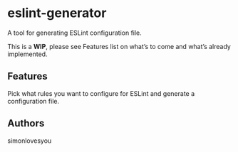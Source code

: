 # eslint-generator
 
A tool for generating ESLint configuration file. 

This is a **WIP**, please see Features list on what’s to come and what’s already implemented.

## Features

Pick what rules you want to configure for ESLint and generate a configuration file. 

## Authors

simonlovesyou